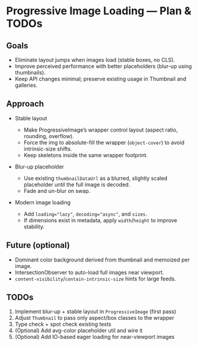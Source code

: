 # Progressive Image Loading — Plan & TODOs

## Goals

- Eliminate layout jumps when images load (stable boxes, no CLS).
- Improve perceived performance with better placeholders (blur-up using thumbnails).
- Keep API changes minimal; preserve existing usage in Thumbnail and galleries.

## Approach

- Stable layout

  - Make ProgressiveImage’s wrapper control layout (aspect ratio, rounding, overflow).
  - Force the img to absolute-fill the wrapper (`object-cover`) to avoid intrinsic-size shifts.
  - Keep skeletons inside the same wrapper footprint.

- Blur-up placeholder

  - Use existing `thumbnailDataUrl` as a blurred, slightly scaled placeholder until the full image is decoded.
  - Fade and un-blur on swap.

- Modern image loading
  - Add `loading="lazy"`, `decoding="async"`, and `sizes`.
  - If dimensions exist in metadata, apply `width`/`height` to improve stability.

## Future (optional)

- Dominant color background derived from thumbnail and memoized per image.
- IntersectionObserver to auto-load full images near viewport.
- `content-visibility`/`contain-intrinsic-size` hints for large feeds.

## TODOs

1. Implement blur-up + stable layout in `ProgressiveImage` (first pass)
2. Adjust `Thumbnail` to pass only aspect/box classes to the wrapper
3. Type check + spot check existing tests
4. (Optional) Add avg-color placeholder util and wire it
5. (Optional) Add IO-based eager loading for near-viewport images
